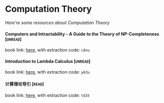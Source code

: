 # Computation Theory
*Here're some resources about Computation Theory*

#### Computers and Intractability - A Guide to the Theory of NP-Completeness [`UNREAD`]
book link: [here](https://pan.baidu.com/s/1i3_hqX8zopNo4VPiksxuRQ), with extraction code: `c8nu`


#### Introduction to Lambda Calculus [`UNREAD`]
book link: [here](https://pan.baidu.com/s/17F_sSGiMkT3uWlpVOzkYFw), with extraction code: `y63u`


#### 计算理论导引 [`READ`]
book link: [here](https://pan.baidu.com/s/1AHvG_wcSaxTXvaWabGw74g), with extraction code: `td3t`



